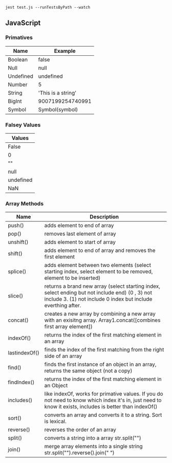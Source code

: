 ```
jest test.js --runTestsByPath --watch
```

## JavaScript

### Primatives

| Name      | Example            |
| --------- | ------------------ |
| Boolean   | false              |
| Null      | null               |
| Undefined | undefined          |
| Number    | 5                  |
| String    | 'This is a string' |
| BigInt    | 9007199254740991   |
| Symbol    | Symbol(symbol)     |

### Falsey Values

| Values    |
| --------- |
| False     |
| 0         |
| ""        |
| null      |
| undefined |
| NaN       |

### Array Methods

| Name          | Description                                                                                                                                                      |
| ------------- | ---------------------------------------------------------------------------------------------------------------------------------------------------------------- |
| push()        | adds element to end of array                                                                                                                                     |
| pop()         | removes last element of array                                                                                                                                    |
| unshift()     | adds element to start of array                                                                                                                                   |
| shift()       | adds element to end of array and removes the first element                                                                                                       |
| splice()      | adds element between two elements (select starting index, select element to be removed, element to be inserted)                                                  |
| slice()       | returns a brand new array (select starting index, select ending but not include end) (0 , 3) not include 3. (1) not include 0 index but include everthing after. |
| concat()      | creates a new array by combining a new array with an exisitng array. Array1.concat([combines first array element])                                               |
| indexOf()     | returns the index of the first matching element in an array                                                                                                      |
| lastindexOf() | finds the index of the first matching from the right side of an array                                                                                            |
| find()        | finds the first instance of an object in an array, returns the same object (not a copy)                                                                          |
| findIndex()   | returns the index of the first matching element in an Object                                                                                                     |
| includes()    | like indexOf, works for primative values. If you do not need to know which index it's in, just need to know it exists, includes is better than indexOf()         |
| sort()        | converts an array and converts it to a string. Sort is lexical.                                                                                                  |
| reverse()     | reverses the order of an array                                                                                                                                   |
| split()       | converts a string into a array str.split("")                                                                                                                     |
| join()        | merge array elements into a single string str.split("").reverse().join(" ")                                                                                      |
